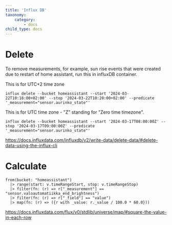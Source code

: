 ```yaml
---
title: 'Influx DB'
taxonomy:
    category:
        - docs
child_type: docs
---
```


# Delete

To remove measurements, for example, sun rise events that were created due to restart of home assistant, run this in influxDB container.

This is for UTC+2 time zone

    influx delete --bucket homeassistant --start '2024-03-22T10:18:00+02:00' --stop '2024-03-22T10:20:00+02:00' --predicate '_measurement="sensor.aurinko_state"'

This is for UTC time zone - "Z" standing for "Zero time timezone".

    influx delete --bucket homeassistant --start '2024-03-17T08:00:00Z' --stop '2024-03-17T09:00:00Z' --predicate '_measurement="sensor.aurinko_state"'

https://docs.influxdata.com/influxdb/v2/write-data/delete-data/#delete-data-using-the-influx-cli

# Calculate

    from(bucket: "homeassistant")
      |> range(start: v.timeRangeStart, stop: v.timeRangeStop)
      |> filter(fn: (r) => r["_measurement"] == "sensor.valoautomatiikka_end_brightness")
      |> filter(fn: (r) => r["_field"] == "value")
      |> map(fn: (r) => ({r with _value: r._value / 100.0 * 60.0}))

https://docs.influxdata.com/flux/v0/stdlib/universe/map/#square-the-value-in-each-row